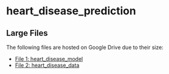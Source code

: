 # heart_disease_prediction
## Large Files
The following files are hosted on Google Drive due to their size:

- [File 1: heart_disease_model](https://drive.google.com/file/d/15X8Rc9-wVL0AU2qI9ZjxMXjlIW0kZPlu/view?usp=drive_link)
- [File 2: heart_disease_data](https://drive.google.com/file/d/1nx6dQ2VKW3qs5fw3TGfEi691cmQzrZYR/view?usp=drive_link)
